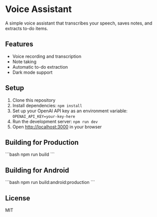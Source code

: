 # Voice Assistant

A simple voice assistant that transcribes your speech, saves notes, and extracts to-do items.

## Features

- Voice recording and transcription
- Note taking
- Automatic to-do extraction
- Dark mode support

## Setup

1. Clone this repository
2. Install dependencies: `npm install`
3. Set up your OpenAI API key as an environment variable: `OPENAI_API_KEY=your-key-here`
4. Run the development server: `npm run dev`
5. Open [http://localhost:3000](http://localhost:3000) in your browser

## Building for Production

\`\`\`bash
npm run build
\`\`\`

## Building for Android

\`\`\`bash
npm run build:android:production
\`\`\`

## License

MIT
